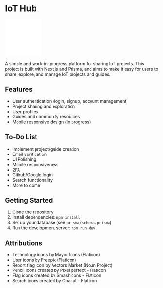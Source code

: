 # IoT Hub

<img src="public/assets/logow.png" alt="IoT Hub Logo" width="120" />


A simple and work-in-progress platform for sharing IoT projects. This project is built with Next.js and Prisma, and aims to make it easy for users to share, explore, and manage IoT projects and guides.

## Features

- User authentication (login, signup, account management)
- Project sharing and exploration
- User profiles
- Guides and community resources
- Mobile responsive design (in progress)

## To-Do List

- Implement project/guide creation
- Email verification
- UI Polishing
- Mobile responsiveness
- 2FA
- Github/Google login
- Search functionality
- More to come

## Getting Started

1. Clone the repository
2. Install dependencies: `npm install`
3. Set up your database (see `prisma/schema.prisma`)
4. Run the development server: `npm run dev`

## Attributions

- Technology icons by Mayor Icons (Flaticon)
- User icons by Freepik (Flaticon)
- Report flag icon by Vectors Market (Noun Project)
- Pencil icons created by Pixel perfect - Flaticon
- Flag icons created by Smashicons - Flaticon
- Search icons created by Chanut - Flaticon
